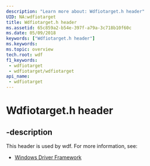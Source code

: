 ```yaml
---
description: "Learn more about: Wdfiotarget.h header"
UID: NA:wdfiotarget
title: Wdfiotarget.h header
ms.assetid: 65c859a2-b54e-397f-a79a-3c718b10f60c
ms.date: 05/09/2018
keywords: ["Wdfiotarget.h header"]
ms.keywords: 
ms.topic: overview
tech.root: wdf
f1_keywords:
 - wdfiotarget
 - wdfiotarget/wdfiotarget
api_name:
 - wdfiotarget
---
```


# Wdfiotarget.h header


## -description

This header is used by wdf. For more information, see:

- [Windows Driver Framework](../_wdf/index.md)

